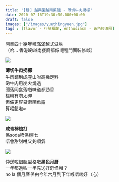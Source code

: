 ```yaml
---
title: '[麵] 越興園越南菜館 - 薄切牛肉撈檬'
date: 2020-07-16T19:30:00.000+08:00
draft: false
images: ["/images/yuethingyuen.jpg"]
tags : [flavor - 行膳積腹, enthusiasm - 黃色經濟圈]
---
```


開業四十幾年嘅滿滿越式滋味    
（哈... 香港啲越南餐廳都係呢種門面裝修嘅）

![](/images/yuethingyuen.jpg)
  
**薄切牛肉撈檬**  
牛肉鋪到成座山咁高幾足料  
啲牛肉用炭火燒過  
聞落同食落嘅味道都勁香  
檬粉有啲太碎  
但係更容易索晒魚露  
算唔錯啦~
 
![](/images/yuethingyuen2.jpg)  
  
**咸青檸梳打**  
係soda唔係檸七  
唔會甜甜咁又夠順氣  

![](/images/yuethingyuen1.jpg)  

仲送咗個超型格嘅**黑色月曆**  
一年都過咗一半先送好奇怪咁？  
no la 個月曆係由今年六月到下年嘅啱啱好（心）
